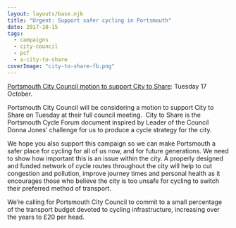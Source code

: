 ```yaml
---
layout: layouts/base.njk
title: "Urgent: Support safer cycling in Portsmouth"
date: 2017-10-15
tags:  
  - campaigns
  - city-council
  - pcf 
  - a-city-to-share
coverImage: "city-to-share-fb.png"
---
```


[Portsmouth City Council motion to support City to Share](https://e-activist.com/page/15054/action/1?ea.tracking.id=CLIPS): Tuesday 17 October.

Portsmouth City Council will be considering a motion to support City to Share on Tuesday at their full council meeting.  City to Share is the Portsmouth Cycle Forum document inspired by Leader of the Council Donna Jones’ challenge for us to produce a cycle strategy for the city.

We hope you also support this campaign so we can make Portsmouth a safer place for cycling for all of us now, and for future generations. We need to show how important this is an issue within the city. A properly designed and funded network of cycle routes throughout the city will help to cut congestion and pollution, improve journey times and personal health as it encourages those who believe the city is too unsafe for cycling to switch their preferred method of transport.

We’re calling for Portsmouth City Council to commit to a small percentage of the transport budget devoted to cycling infrastructure, increasing over the years to £20 per head.
